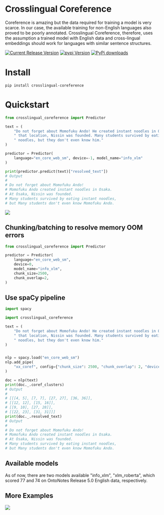 # Crosslingual Coreference
Coreference is amazing but the data required for training a model is very scarce. In our case, the available training for non-English languages also proved to be poorly annotated. Crosslingual Coreference, therefore, uses the assumption a trained model with English data and cross-lingual embeddings should work for languages with similar sentence structures.

[![Current Release Version](https://img.shields.io/github/release/pandora-intelligence/crosslingual-coreference.svg?style=flat-square&logo=github)](https://github.com/pandora-intelligence/crosslingual-coreference/releases)
[![pypi Version](https://img.shields.io/pypi/v/crosslingual-coreference.svg?style=flat-square&logo=pypi&logoColor=white)](https://pypi.org/project/crosslingual-coreference/)
[![PyPi downloads](https://static.pepy.tech/personalized-badge/crosslingual-coreference?period=total&units=international_system&left_color=grey&right_color=orange&left_text=pip%20downloads)](https://pypi.org/project/crosslingual-coreference/)
# Install

```
pip install crosslingual-coreference
```
# Quickstart
```python
from crosslingual_coreference import Predictor

text = (
    "Do not forget about Momofuku Ando! He created instant noodles in Osaka. At"
    " that location, Nissin was founded. Many students survived by eating these"
    " noodles, but they don't even know him."
)

predictor = Predictor(
    language="en_core_web_sm", device=-1, model_name="info_xlm"
)

print(predictor.predict(text)["resolved_text"])
# Output
#
# Do not forget about Momofuku Ando!
# Momofuku Ando created instant noodles in Osaka.
# At Osaka, Nissin was founded.
# Many students survived by eating instant noodles,
# but Many students don't even know Momofuku Ando.
```
![](https://raw.githubusercontent.com/Pandora-Intelligence/crosslingual-coreference/master/img/example_en.png)

## Chunking/batching to resolve memory OOM errors

```python
from crosslingual_coreference import Predictor

predictor = Predictor(
    language="en_core_web_sm",
    device=0,
    model_name="info_xlm",
    chunk_size=2500,
    chunk_overlap=2,
)
```

## Use spaCy pipeline
```python
import spacy

import crosslingual_coreference

text = (
    "Do not forget about Momofuku Ando! He created instant noodles in Osaka. At"
    " that location, Nissin was founded. Many students survived by eating these"
    " noodles, but they don't even know him."
)


nlp = spacy.load("en_core_web_sm")
nlp.add_pipe(
    "xx_coref", config={"chunk_size": 2500, "chunk_overlap": 2, "device": 0}
)

doc = nlp(text)
print(doc._.coref_clusters)
# Output
#
# [[[4, 5], [7, 7], [27, 27], [36, 36]],
# [[12, 12], [15, 16]],
# [[9, 10], [27, 28]],
# [[22, 23], [31, 31]]]
print(doc._.resolved_text)
# Output
#
# Do not forget about Momofuku Ando!
# Momofuku Ando created instant noodles in Osaka.
# At Osaka, Nissin was founded.
# Many students survived by eating instant noodles,
# but Many students don't even know Momofuku Ando.
```
## Available models
As of now, there are two models available "info_xlm", "xlm_roberta", which scored 77 and 74 on OntoNotes Release 5.0 English data, respectively.
## More Examples
![](https://raw.githubusercontent.com/Pandora-Intelligence/crosslingual-coreference/master/img/example_total.png)


